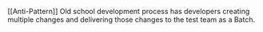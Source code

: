 [[Anti-Pattern]]
Old school development process has developers creating multiple changes and delivering those changes to the test team as a Batch.